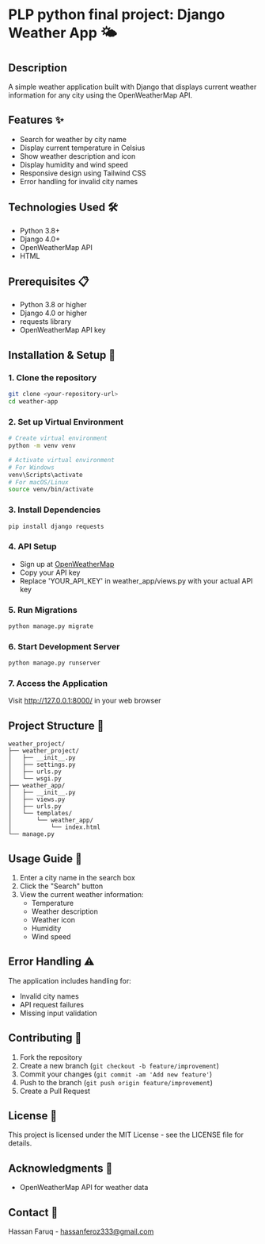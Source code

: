 # PLP python final project: Django Weather App 🌤️

## Description
A simple weather application built with Django that displays current weather information for any city using the OpenWeatherMap API.

## Features ✨
* Search for weather by city name
* Display current temperature in Celsius
* Show weather description and icon
* Display humidity and wind speed
* Responsive design using Tailwind CSS
* Error handling for invalid city names

## Technologies Used 🛠️
* Python 3.8+
* Django 4.0+
* OpenWeatherMap API
* HTML

## Prerequisites 📋
* Python 3.8 or higher
* Django 4.0 or higher
* requests library
* OpenWeatherMap API key

## Installation & Setup 🚀

### 1. Clone the repository
```bash
git clone <your-repository-url>
cd weather-app
```

### 2. Set up Virtual Environment
```bash
# Create virtual environment
python -m venv venv

# Activate virtual environment
# For Windows
venv\Scripts\activate
# For macOS/Linux
source venv/bin/activate
```

### 3. Install Dependencies
```bash
pip install django requests
```

### 4. API Setup
* Sign up at [OpenWeatherMap](https://openweathermap.org/api)
* Copy your API key
* Replace 'YOUR_API_KEY' in weather_app/views.py with your actual API key

### 5. Run Migrations
```bash
python manage.py migrate
```

### 6. Start Development Server
```bash
python manage.py runserver
```

### 7. Access the Application
Visit http://127.0.0.1:8000/ in your web browser

## Project Structure 📁
```
weather_project/
├── weather_project/
│   ├── __init__.py
│   ├── settings.py
│   ├── urls.py
│   └── wsgi.py
├── weather_app/
│   ├── __init__.py
│   ├── views.py
│   ├── urls.py
│   └── templates/
│       └── weather_app/
│           └── index.html
└── manage.py
```

## Usage Guide 📖
1. Enter a city name in the search box
2. Click the "Search" button
3. View the current weather information:
   * Temperature
   * Weather description
   * Weather icon
   * Humidity
   * Wind speed

## Error Handling ⚠️
The application includes handling for:
* Invalid city names
* API request failures
* Missing input validation

## Contributing 🤝
1. Fork the repository
2. Create a new branch (`git checkout -b feature/improvement`)
3. Commit your changes (`git commit -am 'Add new feature'`)
4. Push to the branch (`git push origin feature/improvement`)
5. Create a Pull Request

## License 📄
This project is licensed under the MIT License - see the LICENSE file for details.

## Acknowledgments 🙏
* OpenWeatherMap API for weather data


## Contact 📧
Hassan Faruq - hassanferoz333@gmail.com
